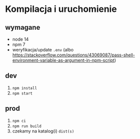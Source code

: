 # Kompilacja i uruchomienie

## wymagane

-   node 14
-   npm 7
-   weryfikacja/update `.env` (albo https://stackoverflow.com/questions/43069087/pass-shell-environment-variable-as-argument-in-npm-script)

## dev

1. `npm install`
2. `npm start`

## prod

1. `npm ci`
2. `npm run build`
3. czekamy na katalog(i) `dist(s)`
